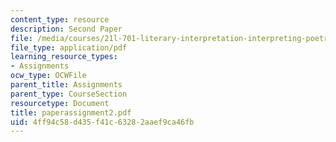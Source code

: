 ```yaml
---
content_type: resource
description: Second Paper
file: /media/courses/21l-701-literary-interpretation-interpreting-poetry-fall-2003/4ff94c58d435f41c63282aaef9ca46fb_paperassignment2.pdf
file_type: application/pdf
learning_resource_types:
- Assignments
ocw_type: OCWFile
parent_title: Assignments
parent_type: CourseSection
resourcetype: Document
title: paperassignment2.pdf
uid: 4ff94c58-d435-f41c-6328-2aaef9ca46fb
---
```

